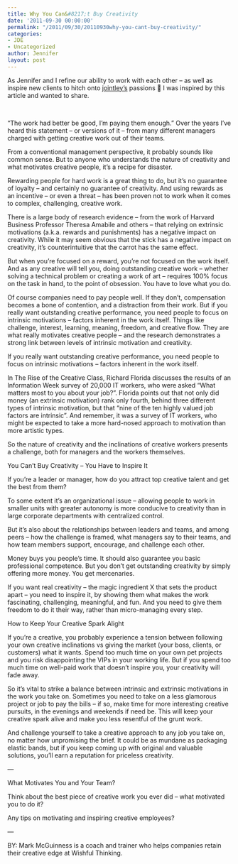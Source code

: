 ```yaml
---
title: Why You Can&#8217;t Buy Creativity
date: '2011-09-30 00:00:00'
permalink: "/2011/09/30/20110930why-you-cant-buy-creativity/"
categories:
- JDE
- Uncategorized
author: Jennifer
layout: post
---
```


As Jennifer and I refine our ability to work with each other &#8211; as well as inspire new clients to hitch onto [jointley&#8217;s](http://www.jointley.com/) passions 🙂 I was inspired by this article and wanted to share.

&nbsp;

&#8220;The work had better be good, I&#8217;m paying them enough.&#8221; Over the years I&#8217;ve heard this statement &#8211; or versions of it &#8211; from many different managers charged with getting creative work out of their teams.

From a conventional management perspective, it probably sounds like common sense. But to anyone who understands the nature of creativity and what motivates creative people, it&#8217;s a recipe for disaster.

Rewarding people for hard work is a great thing to do, but it&#8217;s no guarantee of loyalty &#8211; and certainly no guarantee of creativity. And using rewards as an incentive &#8211; or even a threat &#8211; has been proven not to work when it comes to complex, challenging, creative work.

There is a large body of research evidence &#8211; from the work of Harvard Business Professor Theresa Amabile and others &#8211; that relying on extrinsic motivations (a.k.a. rewards and punishments) has a negative impact on creativity. While it may seem obvious that the stick has a negative impact on creativity, it&#8217;s counterintuitive that the carrot has the same effect.

But when you&#8217;re focused on a reward, you&#8217;re not focused on the work itself. And as any creative will tell you, doing outstanding creative work &#8211; whether solving a technical problem or creating a work of art &#8211; requires 100% focus on the task in hand, to the point of obsession. You have to love what you do.

Of course companies need to pay people well. If they don&#8217;t, compensation becomes a bone of contention, and a distraction from their work. But if you really want outstanding creative performance, you need people to focus on intrinsic motivations &#8211; factors inherent in the work itself. Things like challenge, interest, learning, meaning, freedom, and creative flow. They are what really motivates creative people &#8211; and the research demonstrates a strong link between levels of intrinsic motivation and creativity.

If you really want outstanding creative performance, you need people to focus on intrinsic motivations &#8211; factors inherent in the work itself.

In The Rise of the Creative Class, Richard Florida discusses the results of an Information Week survey of 20,000 IT workers, who were asked &#8220;What matters most to you about your job?&#8221;. Florida points out that not only did money (an extrinsic motivation) rank only fourth, behind three different types of intrinsic motivation, but that &#8220;nine of the ten highly valued job factors are intrinsic&#8221;. And remember, it was a survey of IT workers, who might be expected to take a more hard-nosed approach to motivation than more artistic types.

So the nature of creativity and the inclinations of creative workers presents a challenge, both for managers and the workers themselves.

You Can&#8217;t Buy Creativity &#8211; You Have to Inspire It

If you&#8217;re a leader or manager, how do you attract top creative talent and get the best from them?

To some extent it&#8217;s an organizational issue &#8211; allowing people to work in smaller units with greater autonomy is more conducive to creativity than in large corporate departments with centralized control.

But it&#8217;s also about the relationships between leaders and teams, and among peers &#8211; how the challenge is framed, what managers say to their teams, and how team members support, encourage, and challenge each other.

Money buys you people&#8217;s time. It should also guarantee you basic professional competence. But you don&#8217;t get outstanding creativity by simply offering more money. You get mercenaries.

If you want real creativity &#8211; the magic ingredient X that sets the product apart &#8211; you need to inspire it, by showing them what makes the work fascinating, challenging, meaningful, and fun. And you need to give them freedom to do it their way, rather than micro-managing every step.

How to Keep Your Creative Spark Alight

If you&#8217;re a creative, you probably experience a tension between following your own creative inclinations vs giving the market (your boss, clients, or customers) what it wants. Spend too much time on your own pet projects and you risk disappointing the VIPs in your working life. But if you spend too much time on well-paid work that doesn&#8217;t inspire you, your creativity will fade away.

So it&#8217;s vital to strike a balance between intrinsic and extrinsic motivations in the work you take on. Sometimes you need to take on a less glamorous project or job to pay the bills &#8211; if so, make time for more interesting creative pursuits, in the evenings and weekends if need be. This will keep your creative spark alive and make you less resentful of the grunt work.

And challenge yourself to take a creative approach to any job you take on, no matter how unpromising the brief. It could be as mundane as packaging elastic bands, but if you keep coming up with original and valuable solutions, you&#8217;ll earn a reputation for priceless creativity.

&#8212;

What Motivates You and Your Team?

Think about the best piece of creative work you ever did &#8211; what motivated you to do it?

Any tips on motivating and inspiring creative employees?

&#8212;

BY: Mark McGuinness is a coach and trainer who helps companies retain their creative edge at Wishful Thinking.

